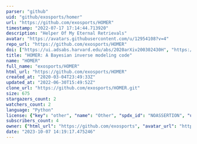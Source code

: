 ```yaml
---
parser: "github"
uid: "github/exosports/homer"
url: "https://github.com/exosports/HOMER"
timestamp: "2022-07-17 17:14:44.713920"
description: "Helper Of My Eternal Retrievals"
avatar: "https://avatars.githubusercontent.com/u/12954108?v=4"
repo_url: "https://github.com/exosports/HOMER"
doi: ["https://ui.adsabs.harvard.edu/abs/2020arXiv200302430H", "https://ui.adsabs.harvard.edu/abs/2020ascl.soft03011H/abstract"]
title: "HOMER: A Bayesian inverse modeling code"
name: "HOMER"
full_name: "exosports/HOMER"
html_url: "https://github.com/exosports/HOMER"
created_at: "2020-03-04T23:49:33Z"
updated_at: "2022-06-30T15:49:52Z"
clone_url: "https://github.com/exosports/HOMER.git"
size: 675
stargazers_count: 2
watchers_count: 2
language: "Python"
license: {"key": "other", "name": "Other", "spdx_id": "NOASSERTION", "url": null, "node_id": "MDc6TGljZW5zZTA="}
subscribers_count: 4
owner: {"html_url": "https://github.com/exosports", "avatar_url": "https://avatars.githubusercontent.com/u/12954108?v=4", "login": "exosports", "type": "Organization"}
date: "2023-10-07 14:19:17.475246"
---
```

